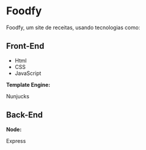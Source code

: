 <h1>Foodfy</h1>

<p>Foodfy, um site de receitas, usando tecnologias como:</p>

<h2>Front-End</h2>
<ul>
<li>Html</li>
<li>CSS</li>
<li>JavaScript</li>
</ul>
<b>Template Engine:</b>
<p>Nunjucks</p>

<h2>Back-End</h2>
<b>Node:</b>
<p>Express</p>
